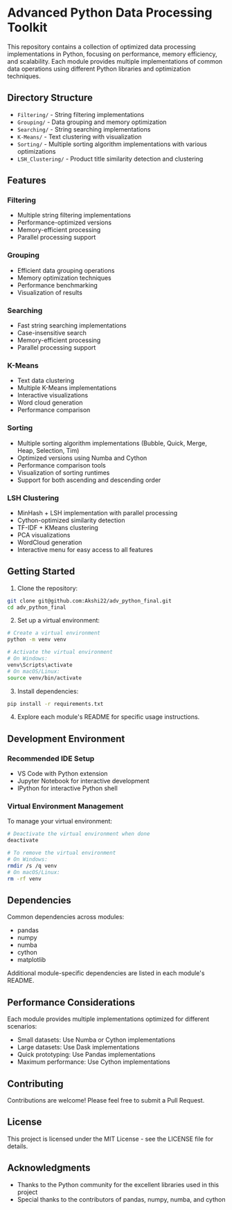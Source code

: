 # Advanced Python Data Processing Toolkit

This repository contains a collection of optimized data processing implementations in Python, focusing on performance, memory efficiency, and scalability. Each module provides multiple implementations of common data operations using different Python libraries and optimization techniques.

## Directory Structure

- `Filtering/` - String filtering implementations
- `Grouping/` - Data grouping and memory optimization
- `Searching/` - String searching implementations
- `K-Means/` - Text clustering with visualization
- `Sorting/` - Multiple sorting algorithm implementations with various optimizations
- `LSH_Clustering/` - Product title similarity detection and clustering

## Features

### Filtering
- Multiple string filtering implementations
- Performance-optimized versions
- Memory-efficient processing
- Parallel processing support

### Grouping
- Efficient data grouping operations
- Memory optimization techniques
- Performance benchmarking
- Visualization of results

### Searching
- Fast string searching implementations
- Case-insensitive search
- Memory-efficient processing
- Parallel processing support

### K-Means
- Text data clustering
- Multiple K-Means implementations
- Interactive visualizations
- Word cloud generation
- Performance comparison

### Sorting
- Multiple sorting algorithm implementations (Bubble, Quick, Merge, Heap, Selection, Tim)
- Optimized versions using Numba and Cython
- Performance comparison tools
- Visualization of sorting runtimes
- Support for both ascending and descending order

### LSH Clustering
- MinHash + LSH implementation with parallel processing
- Cython-optimized similarity detection
- TF-IDF + KMeans clustering
- PCA visualizations
- WordCloud generation
- Interactive menu for easy access to all features

## Getting Started

1. Clone the repository:
```bash
git clone git@github.com:Akshi22/adv_python_final.git
cd adv_python_final
```

2. Set up a virtual environment:
```bash
# Create a virtual environment
python -m venv venv

# Activate the virtual environment
# On Windows:
venv\Scripts\activate
# On macOS/Linux:
source venv/bin/activate
```

3. Install dependencies:
```bash
pip install -r requirements.txt
```

4. Explore each module's README for specific usage instructions.

## Development Environment

### Recommended IDE Setup
- VS Code with Python extension
- Jupyter Notebook for interactive development
- IPython for interactive Python shell

### Virtual Environment Management
To manage your virtual environment:

```bash
# Deactivate the virtual environment when done
deactivate

# To remove the virtual environment
# On Windows:
rmdir /s /q venv
# On macOS/Linux:
rm -rf venv
```

## Dependencies

Common dependencies across modules:
- pandas
- numpy
- numba
- cython
- matplotlib

Additional module-specific dependencies are listed in each module's README.

## Performance Considerations

Each module provides multiple implementations optimized for different scenarios:
- Small datasets: Use Numba or Cython implementations
- Large datasets: Use Dask implementations
- Quick prototyping: Use Pandas implementations
- Maximum performance: Use Cython implementations

## Contributing

Contributions are welcome! Please feel free to submit a Pull Request.

## License

This project is licensed under the MIT License - see the LICENSE file for details.

## Acknowledgments

- Thanks to the Python community for the excellent libraries used in this project
- Special thanks to the contributors of pandas, numpy, numba, and cython